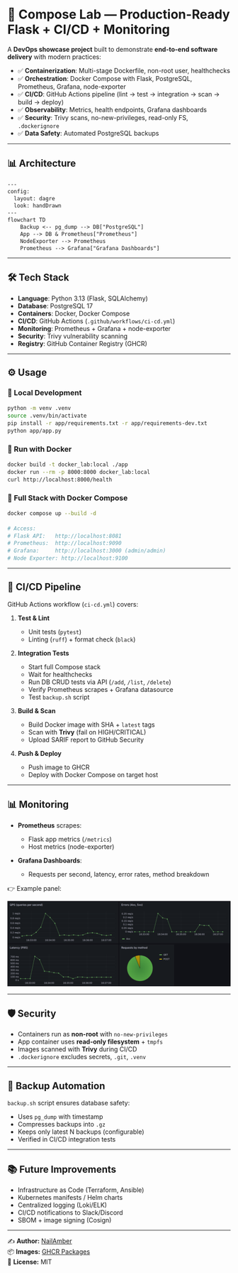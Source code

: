 # 🚀 Compose Lab — Production-Ready Flask + CI/CD + Monitoring

A **DevOps showcase project** built to demonstrate **end-to-end software delivery** with modern practices:

* ✅ **Containerization**: Multi-stage Dockerfile, non-root user, healthchecks
* ✅ **Orchestration**: Docker Compose with Flask, PostgreSQL, Prometheus, Grafana, node-exporter
* ✅ **CI/CD**: GitHub Actions pipeline (lint → test → integration → scan → build → deploy)
* ✅ **Observability**: Metrics, health endpoints, Grafana dashboards
* ✅ **Security**: Trivy scans, no-new-privileges, read-only FS, `.dockerignore`
* ✅ **Data Safety**: Automated PostgreSQL backups

---

## 📊 Architecture

```mermaid
---
config:
  layout: dagre
  look: handDrawn
---
flowchart TD
    Backup <-- pg_dump --> DB["PostgreSQL"]
    App --> DB & Prometheus["Prometheus"]
    NodeExporter --> Prometheus
    Prometheus --> Grafana["Grafana Dashboards"]
```

---

## 🛠️ Tech Stack

* **Language**: Python 3.13 (Flask, SQLAlchemy)
* **Database**: PostgreSQL 17
* **Containers**: Docker, Docker Compose
* **CI/CD**: GitHub Actions (`.github/workflows/ci-cd.yml`)
* **Monitoring**: Prometheus + Grafana + node-exporter
* **Security**: Trivy vulnerability scanning
* **Registry**: GitHub Container Registry (GHCR)

---

## ⚙️ Usage

### 🔹 Local Development

```bash
python -m venv .venv
source .venv/bin/activate
pip install -r app/requirements.txt -r app/requirements-dev.txt
python app/app.py
```

### 🔹 Run with Docker

```bash
docker build -t docker_lab:local ./app
docker run --rm -p 8000:8000 docker_lab:local
curl http://localhost:8000/health
```

### 🔹 Full Stack with Docker Compose

```bash
docker compose up --build -d

# Access:
# Flask API:   http://localhost:8081
# Prometheus:  http://localhost:9090
# Grafana:     http://localhost:3000 (admin/admin)
# Node Exporter: http://localhost:9100
```

---

## 🔄 CI/CD Pipeline

GitHub Actions workflow (`ci-cd.yml`) covers:

1. **Test & Lint**

   * Unit tests (`pytest`)
   * Linting (`ruff`) + format check (`black`)

2. **Integration Tests**

   * Start full Compose stack
   * Wait for healthchecks
   * Run DB CRUD tests via API (`/add`, `/list`, `/delete`)
   * Verify Prometheus scrapes + Grafana datasource
   * Test `backup.sh` script

3. **Build & Scan**

   * Build Docker image with SHA + `latest` tags
   * Scan with **Trivy** (fail on HIGH/CRITICAL)
   * Upload SARIF report to GitHub Security

4. **Push & Deploy**

   * Push image to GHCR
   * Deploy with Docker Compose on target host

---

## 📊 Monitoring

* **Prometheus** scrapes:

  * Flask app metrics (`/metrics`)
  * Host metrics (node-exporter)
* **Grafana Dashboards**:

  * Requests per second, latency, error rates, method breakdown

👉 Example panel:

![Grafana dashboard](images/Example_dashboard.png)

---

## 🛡️ Security

* Containers run as **non-root** with `no-new-privileges`
* App container uses **read-only filesystem** + `tmpfs`
* Images scanned with **Trivy** during CI/CD
* `.dockerignore` excludes secrets, `.git`, `.venv`

---

## 💾 Backup Automation

`backup.sh` script ensures database safety:

* Uses `pg_dump` with timestamp
* Compresses backups into `.gz`
* Keeps only latest N backups (configurable)
* Verified in CI/CD integration tests

---

## 📚 Future Improvements

* Infrastructure as Code (Terraform, Ansible)
* Kubernetes manifests / Helm charts
* Centralized logging (Loki/ELK)
* CI/CD notifications to Slack/Discord
* SBOM + image signing (Cosign)

---

✍️ **Author:** [NailAmber](https://github.com/NailAmber)  
📦 **Images:** [GHCR Packages](https://github.com/NailAmber?tab=packages)  
📌 **License:** MIT
